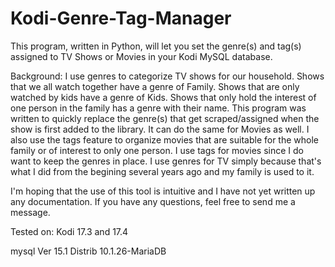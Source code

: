 # Kodi-Genre-Tag-Manager

This program, written in Python, will let you set the genre(s) and tag(s) assigned to TV Shows or Movies in your Kodi MySQL database. 

Background: I use genres to categorize TV shows for our household. Shows that we all watch together have a genre of Family. Shows that are only watched by kids have a genre of Kids. Shows that only hold the interest of one person in the family has a genre with their name. This program was written to quickly replace the genre(s) that get scraped/assigned when the show is first added to the library. It can do the same for Movies as well. I also use the tags feature to organize movies that are suitable for the whole family or of interest to only one person. I use tags for movies since I do want to keep the genres in place. I use genres for TV simply because that's what I did from the begining several years ago and my family is used to it.

I'm hoping that the use of this tool is intuitive and I have not yet written up any documentation. If you have any questions, feel free to send me a message.

Tested on:
Kodi 17.3 and 17.4

mysql  Ver 15.1 Distrib 10.1.26-MariaDB

